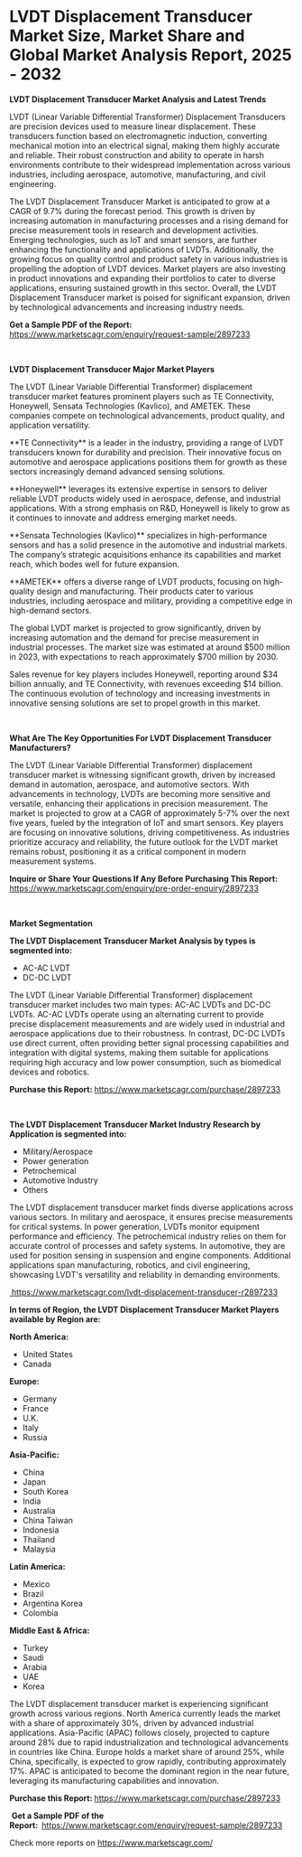 <p><h1>LVDT Displacement Transducer Market Size, Market Share and Global Market Analysis Report, 2025 - 2032</h1></p><p><strong>LVDT Displacement Transducer Market Analysis and Latest Trends</strong></p>
<p><p>LVDT (Linear Variable Differential Transformer) Displacement Transducers are precision devices used to measure linear displacement. These transducers function based on electromagnetic induction, converting mechanical motion into an electrical signal, making them highly accurate and reliable. Their robust construction and ability to operate in harsh environments contribute to their widespread implementation across various industries, including aerospace, automotive, manufacturing, and civil engineering.</p><p>The LVDT Displacement Transducer Market is anticipated to grow at a CAGR of 9.7% during the forecast period. This growth is driven by increasing automation in manufacturing processes and a rising demand for precise measurement tools in research and development activities. Emerging technologies, such as IoT and smart sensors, are further enhancing the functionality and applications of LVDTs. Additionally, the growing focus on quality control and product safety in various industries is propelling the adoption of LVDT devices. Market players are also investing in product innovations and expanding their portfolios to cater to diverse applications, ensuring sustained growth in this sector. Overall, the LVDT Displacement Transducer market is poised for significant expansion, driven by technological advancements and increasing industry needs.</p></p>
<p><strong>Get a Sample PDF of the Report:&nbsp;</strong> <a href="https://www.marketscagr.com/enquiry/request-sample/2897233?utm_campaign=3122&utm_medium=2&utm_source=Github&utm_content=ia&utm_term=15032025&utm_id=lvdt-displacement-transducer">https://www.marketscagr.com/enquiry/request-sample/2897233</a></p>
<p>&nbsp;</p>
<p><strong>LVDT Displacement Transducer Major Market Players</strong></p>
<p><p>The LVDT (Linear Variable Differential Transformer) displacement transducer market features prominent players such as TE Connectivity, Honeywell, Sensata Technologies (Kavlico), and AMETEK. These companies compete on technological advancements, product quality, and application versatility.</p><p>**TE Connectivity** is a leader in the industry, providing a range of LVDT transducers known for durability and precision. Their innovative focus on automotive and aerospace applications positions them for growth as these sectors increasingly demand advanced sensing solutions.</p><p>**Honeywell** leverages its extensive expertise in sensors to deliver reliable LVDT products widely used in aerospace, defense, and industrial applications. With a strong emphasis on R&D, Honeywell is likely to grow as it continues to innovate and address emerging market needs.</p><p>**Sensata Technologies (Kavlico)** specializes in high-performance sensors and has a solid presence in the automotive and industrial markets. The company’s strategic acquisitions enhance its capabilities and market reach, which bodes well for future expansion.</p><p>**AMETEK** offers a diverse range of LVDT products, focusing on high-quality design and manufacturing. Their products cater to various industries, including aerospace and military, providing a competitive edge in high-demand sectors.</p><p>The global LVDT market is projected to grow significantly, driven by increasing automation and the demand for precise measurement in industrial processes. The market size was estimated at around $500 million in 2023, with expectations to reach approximately $700 million by 2030.</p><p>Sales revenue for key players includes Honeywell, reporting around $34 billion annually, and TE Connectivity, with revenues exceeding $14 billion. The continuous evolution of technology and increasing investments in innovative sensing solutions are set to propel growth in this market.</p></p>
<p>&nbsp;</p>
<p><strong>What Are The Key Opportunities For LVDT Displacement Transducer Manufacturers?</strong></p>
<p><p>The LVDT (Linear Variable Differential Transformer) displacement transducer market is witnessing significant growth, driven by increased demand in automation, aerospace, and automotive sectors. With advancements in technology, LVDTs are becoming more sensitive and versatile, enhancing their applications in precision measurement. The market is projected to grow at a CAGR of approximately 5-7% over the next five years, fueled by the integration of IoT and smart sensors. Key players are focusing on innovative solutions, driving competitiveness. As industries prioritize accuracy and reliability, the future outlook for the LVDT market remains robust, positioning it as a critical component in modern measurement systems.</p></p>
<p><strong>Inquire or Share Your Questions If Any Before Purchasing This Report:</strong> <a href="https://www.marketscagr.com/enquiry/pre-order-enquiry/2897233?utm_campaign=3122&utm_medium=2&utm_source=Github&utm_content=ia&utm_term=15032025&utm_id=lvdt-displacement-transducer">https://www.marketscagr.com/enquiry/pre-order-enquiry/2897233</a></p>
<p>&nbsp;</p>
<p><strong>Market Segmentation</strong></p>
<p><strong>The LVDT Displacement Transducer Market Analysis by types is segmented into:</strong></p>
<p><ul><li>AC-AC LVDT</li><li>DC-DC LVDT</li></ul></p>
<p><p>The LVDT (Linear Variable Differential Transformer) displacement transducer market includes two main types: AC-AC LVDTs and DC-DC LVDTs. AC-AC LVDTs operate using an alternating current to provide precise displacement measurements and are widely used in industrial and aerospace applications due to their robustness. In contrast, DC-DC LVDTs use direct current, often providing better signal processing capabilities and integration with digital systems, making them suitable for applications requiring high accuracy and low power consumption, such as biomedical devices and robotics.</p></p>
<p><strong>Purchase this Report:&nbsp;</strong><a href="https://www.marketscagr.com/purchase/2897233?utm_campaign=3122&utm_medium=2&utm_source=Github&utm_content=ia&utm_term=15032025&utm_id=lvdt-displacement-transducer">https://www.marketscagr.com/purchase/2897233</a></p>
<p>&nbsp;</p>
<p><strong>The LVDT Displacement Transducer Market Industry Research by Application is segmented into:</strong></p>
<p><ul><li>Military/Aerospace</li><li>Power generation</li><li>Petrochemical</li><li>Automotive Industry</li><li>Others</li></ul></p>
<p><p>The LVDT displacement transducer market finds diverse applications across various sectors. In military and aerospace, it ensures precise measurements for critical systems. In power generation, LVDTs monitor equipment performance and efficiency. The petrochemical industry relies on them for accurate control of processes and safety systems. In automotive, they are used for position sensing in suspension and engine components. Additional applications span manufacturing, robotics, and civil engineering, showcasing LVDT's versatility and reliability in demanding environments.</p></p>
<p><a href="https://www.marketscagr.com/lvdt-displacement-transducer-r2897233?utm_campaign=3122&utm_medium=2&utm_source=Github&utm_content=ia&utm_term=15032025&utm_id=lvdt-displacement-transducer">&nbsp;https://www.marketscagr.com/lvdt-displacement-transducer-r2897233</a></p>
<p><strong>In terms of Region, the LVDT Displacement Transducer Market Players available by Region are:</strong></p>
<p>
    <p> <strong> North America: </strong>
        <ul>
            <li>United States</li>
            <li>Canada</li>
        </ul>
        </p> 
    <p> <strong> Europe: </strong>
        <ul>
            <li>Germany</li>
            <li>France</li>
            <li>U.K.</li>
            <li>Italy</li>
            <li>Russia</li>
        </ul>
        </p> 
    <p> <strong> Asia-Pacific: </strong>
        <ul>
            <li>China</li>
            <li>Japan</li>
            <li>South Korea</li>
            <li>India</li>
            <li>Australia</li>
            <li>China Taiwan</li>
            <li>Indonesia</li>
            <li>Thailand</li>
            <li>Malaysia</li>
        </ul>
        </p> 
    <p> <strong> Latin America: </strong>
        <ul>
            <li>Mexico</li>
            <li>Brazil</li>
            <li>Argentina Korea</li>
            <li>Colombia</li>
        </ul>
        </p> 
    <p> <strong> Middle East & Africa: </strong>
        <ul>
            <li>Turkey</li>
            <li>Saudi</li>
            <li>Arabia</li>
            <li>UAE</li>
            <li>Korea</li>
        </ul>
    </p>
    </p>
<p><p>The LVDT displacement transducer market is experiencing significant growth across various regions. North America currently leads the market with a share of approximately 30%, driven by advanced industrial applications. Asia-Pacific (APAC) follows closely, projected to capture around 28% due to rapid industrialization and technological advancements in countries like China. Europe holds a market share of around 25%, while China, specifically, is expected to grow rapidly, contributing approximately 17%. APAC is anticipated to become the dominant region in the near future, leveraging its manufacturing capabilities and innovation.</p></p>
<p><strong>Purchase this Report: </strong><a href="https://www.marketscagr.com/purchase/2897233?utm_campaign=3122&utm_medium=2&utm_source=Github&utm_content=ia&utm_term=15032025&utm_id=lvdt-displacement-transducer">https://www.marketscagr.com/purchase/2897233</a></p>
<p>&nbsp;<strong>Get a Sample PDF of the Report:&nbsp;&nbsp;</strong><a href="https://www.marketscagr.com/enquiry/request-sample/2897233?utm_campaign=3122&utm_medium=2&utm_source=Github&utm_content=ia&utm_term=15032025&utm_id=lvdt-displacement-transducer">https://www.marketscagr.com/enquiry/request-sample/2897233</a></p>
<p><strong></strong></p>
<p>Check more reports on <a href="https://www.marketscagr.com/?utm_campaign=3122&utm_medium=2&utm_source=Github&utm_content=ia&utm_term=15032025&utm_id=lvdt-displacement-transducer">https://www.marketscagr.com/</a></p>
